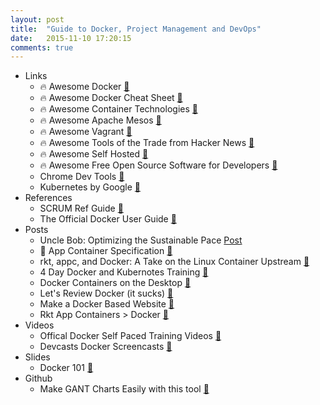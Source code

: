 ```yaml
---
layout: post
title:  "Guide to Docker, Project Management and DevOps"
date:   2015-11-10 17:20:15
comments: true
---
```


- Links
    - :fire: Awesome Docker [:link:](https://github.com/veggiemonk/awesome-docker)
    - :fire: Awesome Docker Cheat Sheet [:link:](https://github.com/wsargent/docker-cheat-sheet)
    - :fire: Awesome Container Technologies [:link:](https://github.com/tcnksm/awesome-container)
    - :fire: Awesome Apache Mesos [:link:](https://github.com/dharmeshkakadia/awesome-mesos)
    - :fire: Awesome Vagrant [:link:](https://github.com/iJackUA/awesome-vagrant)
    - :fire: Awesome Tools of the Trade from Hacker News [:link:](https://github.com/cjbarber/ToolsOfTheTrade)
    - :fire: Awesome Self Hosted [:link:](https://github.com/Kickball/awesome-selfhosted)
    - :fire: Awesome Free Open Source Software for Developers [:link:](https://github.com/httpsGithubParty/FOSS-for-Dev)
    - Chrome Dev Tools [:link:](https://developer.chrome.com/devtools)
    - Kubernetes by Google [:link:](http://kubernetes.io/)
- References
    - SCRUM Ref Guide [:link:](https://dzone.com/refcardz/scrum)  
    - The Official Docker User Guide [:link:](https://docs.docker.com/userguide/)
- Posts
    - Uncle Bob: Optimizing the Sustainable Pace [Post](http://blog.8thlight.com/paul-pagel/2015/09/15/optimize-sustainable-pace.html)
    - :raised_hands: App Container Specification [:link:](https://github.com/appc/spec/blob/master/SPEC.md)
    - rkt, appc, and Docker: A Take on the Linux Container Upstream [:link:](http://rhelblog.redhat.com/2015/05/05/rkt-appc-and-docker-a-take-on-the-linux-container-upstream/)
    - 4 Day Docker and Kubernotes Training [:link:](https://dzone.com/articles/4-day-docker-and-kubernetes-training)
    - Docker Containers on the Desktop [:link:](https://blog.jessfraz.com/post/docker-containers-on-the-desktop/)
    - Let's Review Docker (it sucks) [:link:](http://iops.io/blog/docker-hype/)
    - Make a Docker Based Website [:link:](http://project-webdev.blogspot.de/2015/05/create-site-based-on-docker-part1.html)
    - Rkt App Containers > Docker [:link:](https://github.com/coreos/rkt)
- Videos
    - Offical Docker Self Paced Training Videos [:link:](http://training.docker.com/self-paced-training)
    - Devcasts Docker Screencasts [:link:](https://www.devcasts.io/search/?q=docker) 
- Slides
    - Docker 101 [:floppy_disk:](https://speakerdeck.com/asm89/docker)
- Github
    - Make GANT Charts Easily with this tool [:link:](http://knsv.github.io/mermaid/)
